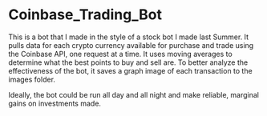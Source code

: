 # Coinbase_Trading_Bot

This is a bot that I made in the style of a stock bot I made last Summer. It pulls data for each crypto currency available for purchase and trade using the Coinbase API, one request at a time. It uses moving averages to determine what the best points to buy and sell are. To better analyze the effectiveness of the bot, it saves a graph image of each transaction to the images folder.

Ideally, the bot could be run all day and all night and make reliable, marginal gains on investments made.
